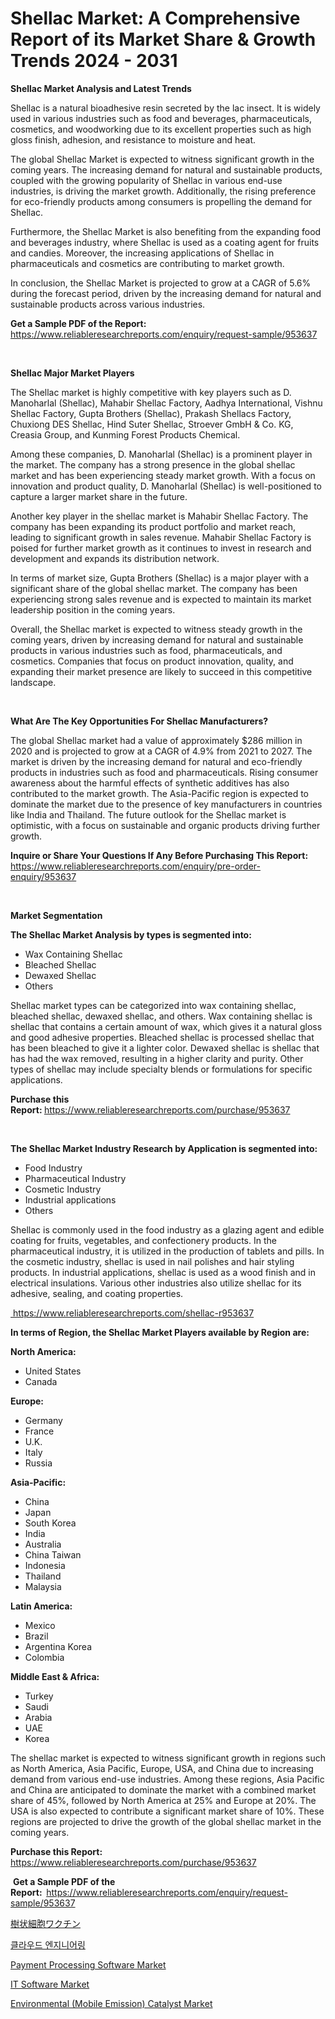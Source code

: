 <p><h1>Shellac Market: A Comprehensive Report of its Market Share & Growth Trends 2024 - 2031</h1></p><p><strong>Shellac Market Analysis and Latest Trends</strong></p>
<p><p>Shellac is a natural bioadhesive resin secreted by the lac insect. It is widely used in various industries such as food and beverages, pharmaceuticals, cosmetics, and woodworking due to its excellent properties such as high gloss finish, adhesion, and resistance to moisture and heat.</p><p>The global Shellac Market is expected to witness significant growth in the coming years. The increasing demand for natural and sustainable products, coupled with the growing popularity of Shellac in various end-use industries, is driving the market growth. Additionally, the rising preference for eco-friendly products among consumers is propelling the demand for Shellac.</p><p>Furthermore, the Shellac Market is also benefiting from the expanding food and beverages industry, where Shellac is used as a coating agent for fruits and candies. Moreover, the increasing applications of Shellac in pharmaceuticals and cosmetics are contributing to market growth.</p><p>In conclusion, the Shellac Market is projected to grow at a CAGR of 5.6% during the forecast period, driven by the increasing demand for natural and sustainable products across various industries.</p></p>
<p><strong>Get a Sample PDF of the Report:&nbsp;</strong> <a href="https://www.reliableresearchreports.com/enquiry/request-sample/953637">https://www.reliableresearchreports.com/enquiry/request-sample/953637</a></p>
<p>&nbsp;</p>
<p><strong>Shellac Major Market Players</strong></p>
<p><p>The Shellac market is highly competitive with key players such as D. Manoharlal (Shellac), Mahabir Shellac Factory, Aadhya International, Vishnu Shellac Factory, Gupta Brothers (Shellac), Prakash Shellacs Factory, Chuxiong DES Shellac, Hind Suter Shellac, Stroever GmbH & Co. KG, Creasia Group, and Kunming Forest Products Chemical.</p><p>Among these companies, D. Manoharlal (Shellac) is a prominent player in the market. The company has a strong presence in the global shellac market and has been experiencing steady market growth. With a focus on innovation and product quality, D. Manoharlal (Shellac) is well-positioned to capture a larger market share in the future.</p><p>Another key player in the shellac market is Mahabir Shellac Factory. The company has been expanding its product portfolio and market reach, leading to significant growth in sales revenue. Mahabir Shellac Factory is poised for further market growth as it continues to invest in research and development and expands its distribution network.</p><p>In terms of market size, Gupta Brothers (Shellac) is a major player with a significant share of the global shellac market. The company has been experiencing strong sales revenue and is expected to maintain its market leadership position in the coming years.</p><p>Overall, the Shellac market is expected to witness steady growth in the coming years, driven by increasing demand for natural and sustainable products in various industries such as food, pharmaceuticals, and cosmetics. Companies that focus on product innovation, quality, and expanding their market presence are likely to succeed in this competitive landscape.</p></p>
<p>&nbsp;</p>
<p><strong>What Are The Key Opportunities For Shellac Manufacturers?</strong></p>
<p><p>The global Shellac market had a value of approximately $286 million in 2020 and is projected to grow at a CAGR of 4.9% from 2021 to 2027. The market is driven by the increasing demand for natural and eco-friendly products in industries such as food and pharmaceuticals. Rising consumer awareness about the harmful effects of synthetic additives has also contributed to the market growth. The Asia-Pacific region is expected to dominate the market due to the presence of key manufacturers in countries like India and Thailand. The future outlook for the Shellac market is optimistic, with a focus on sustainable and organic products driving further growth.</p></p>
<p><strong>Inquire or Share Your Questions If Any Before Purchasing This Report:</strong> <a href="https://www.reliableresearchreports.com/enquiry/pre-order-enquiry/953637">https://www.reliableresearchreports.com/enquiry/pre-order-enquiry/953637</a></p>
<p>&nbsp;</p>
<p><strong>Market Segmentation</strong></p>
<p><strong>The Shellac Market Analysis by types is segmented into:</strong></p>
<p><ul><li>Wax Containing Shellac</li><li>Bleached Shellac</li><li>Dewaxed Shellac</li><li>Others</li></ul></p>
<p><p>Shellac market types can be categorized into wax containing shellac, bleached shellac, dewaxed shellac, and others. Wax containing shellac is shellac that contains a certain amount of wax, which gives it a natural gloss and good adhesive properties. Bleached shellac is processed shellac that has been bleached to give it a lighter color. Dewaxed shellac is shellac that has had the wax removed, resulting in a higher clarity and purity. Other types of shellac may include specialty blends or formulations for specific applications.</p></p>
<p><strong>Purchase this Report:&nbsp;</strong><a href="https://www.reliableresearchreports.com/purchase/953637">https://www.reliableresearchreports.com/purchase/953637</a></p>
<p>&nbsp;</p>
<p><strong>The Shellac Market Industry Research by Application is segmented into:</strong></p>
<p><ul><li>Food Industry</li><li>Pharmaceutical Industry</li><li>Cosmetic Industry</li><li>Industrial applications</li><li>Others</li></ul></p>
<p><p>Shellac is commonly used in the food industry as a glazing agent and edible coating for fruits, vegetables, and confectionery products. In the pharmaceutical industry, it is utilized in the production of tablets and pills. In the cosmetic industry, shellac is used in nail polishes and hair styling products. In industrial applications, shellac is used as a wood finish and in electrical insulations. Various other industries also utilize shellac for its adhesive, sealing, and coating properties.</p></p>
<p><a href="https://www.reliableresearchreports.com/shellac-r953637">&nbsp;https://www.reliableresearchreports.com/shellac-r953637</a></p>
<p><strong>In terms of Region, the Shellac Market Players available by Region are:</strong></p>
<p>
    <p> <strong> North America: </strong>
        <ul>
            <li>United States</li>
            <li>Canada</li>
        </ul>
        </p> 
    <p> <strong> Europe: </strong>
        <ul>
            <li>Germany</li>
            <li>France</li>
            <li>U.K.</li>
            <li>Italy</li>
            <li>Russia</li>
        </ul>
        </p> 
    <p> <strong> Asia-Pacific: </strong>
        <ul>
            <li>China</li>
            <li>Japan</li>
            <li>South Korea</li>
            <li>India</li>
            <li>Australia</li>
            <li>China Taiwan</li>
            <li>Indonesia</li>
            <li>Thailand</li>
            <li>Malaysia</li>
        </ul>
        </p> 
    <p> <strong> Latin America: </strong>
        <ul>
            <li>Mexico</li>
            <li>Brazil</li>
            <li>Argentina Korea</li>
            <li>Colombia</li>
        </ul>
        </p> 
    <p> <strong> Middle East & Africa: </strong>
        <ul>
            <li>Turkey</li>
            <li>Saudi</li>
            <li>Arabia</li>
            <li>UAE</li>
            <li>Korea</li>
        </ul>
    </p>
    </p>
<p><p>The shellac market is expected to witness significant growth in regions such as North America, Asia Pacific, Europe, USA, and China due to increasing demand from various end-use industries. Among these regions, Asia Pacific and China are anticipated to dominate the market with a combined market share of 45%, followed by North America at 25% and Europe at 20%. The USA is also expected to contribute a significant market share of 10%. These regions are projected to drive the growth of the global shellac market in the coming years.</p></p>
<p><strong>Purchase this Report: </strong><a href="https://www.reliableresearchreports.com/purchase/953637">https://www.reliableresearchreports.com/purchase/953637</a></p>
<p>&nbsp;<strong>Get a Sample PDF of the Report:&nbsp;&nbsp;</strong><a href="https://www.reliableresearchreports.com/enquiry/request-sample/953637">https://www.reliableresearchreports.com/enquiry/request-sample/953637</a></p>
<p><strong></strong></p>
<p><p><a href="https://github.com/dadanedu33/Market-Research-Report-List-1/blob/main/241893752652.md">樹状細胞ワクチン</a></p><p><a href="https://github.com/anton65482023/Market-Research-Report-List-1/blob/main/982449948420.md">클라우드 엔지니어링</a></p><p><a href="https://github.com/Paul14Anderson63/Market-Research-Report-List-4/blob/main/payment-processing-software-market.md">Payment Processing Software Market</a></p><p><a href="https://github.com/guneycigdem35/Market-Research-Report-List-3/blob/main/it-software-market.md">IT Software Market</a></p><p><a href="https://issuu.com/reportprime-2/docs/environmental-mobile-emission-catalyst-market-size">Environmental (Mobile Emission) Catalyst Market</a></p></p>
